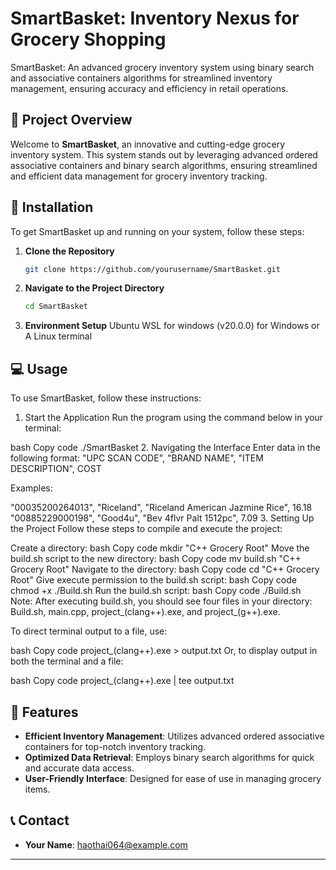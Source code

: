 # SmartBasket: Inventory Nexus for Grocery Shopping
SmartBasket: An advanced grocery inventory system using binary search and associative containers algorithms for streamlined inventory management, ensuring accuracy and efficiency in retail operations.

## 🌟 Project Overview
Welcome to **SmartBasket**, an innovative and cutting-edge grocery inventory system. This system stands out by leveraging advanced ordered associative containers and binary search algorithms, ensuring streamlined and efficient data management for grocery inventory tracking.

## 🚀 Installation

To get SmartBasket up and running on your system, follow these steps:

1. **Clone the Repository**
    ```bash
    git clone https://github.com/yourusername/SmartBasket.git
    ```

2. **Navigate to the Project Directory**
    ```bash
    cd SmartBasket
    ```

3. **Environment Setup**
    Ubuntu WSL for windows (v20.0.0) for Windows or
    A Linux terminal


## 💻 Usage

To use SmartBasket, follow these instructions:

1. Start the Application
Run the program using the command below in your terminal:

bash
Copy code
./SmartBasket
2. Navigating the Interface
Enter data in the following format: "UPC SCAN CODE", "BRAND NAME", "ITEM DESCRIPTION", COST

Examples:

"00035200264013", "Riceland", "Riceland American Jazmine Rice", 16.18
"00885229000198", "Good4u", "Bev 4flvr Palt 1512pc", 7.09
3. Setting Up the Project
Follow these steps to compile and execute the project:

Create a directory:
bash
Copy code
mkdir "C++ Grocery Root"
Move the build.sh script to the new directory:
bash
Copy code
mv build.sh "C++ Grocery Root"
Navigate to the directory:
bash
Copy code
cd "C++ Grocery Root"
Give execute permission to the build.sh script:
bash
Copy code
chmod +x ./Build.sh
Run the build.sh script:
bash
Copy code
./Build.sh
Note: After executing build.sh, you should see four files in your directory: Build.sh, main.cpp, project_(clang++).exe, and project_(g++).exe.

To direct terminal output to a file, use:

bash
Copy code
project_(clang++).exe > output.txt
Or, to display output in both the terminal and a file:

bash
Copy code
project_(clang++).exe | tee output.txt
    
## 🌈 Features

- **Efficient Inventory Management**: Utilizes advanced ordered associative containers for top-notch inventory tracking.
- **Optimized Data Retrieval**: Employs binary search algorithms for quick and accurate data access.
- **User-Friendly Interface**: Designed for ease of use in managing grocery items.

## 📞 Contact

- **Your Name**: haothai064@example.com

---

